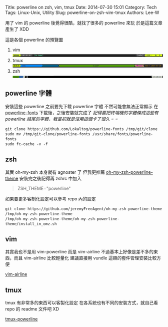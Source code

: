 Title: powerline on zsh, vim, tmux
Date: 2014-07-30 15:01
Category: Tech
Tags: Linux-Unix, Utility
Slug: powerline-on-zsh-vim-tmux
Authors: Lee-W

用了 vim 的 powerline 後覺得很酷，就找了很多的 powerline 來玩
於是這篇文章產生了 XDD

<!--more-->

這是各個 powerline 的預覽圖

1. vim  
  ![1_vim](/images/posts-image/2014-07-30-powerline-on-zsh-vim-tmux/VTM4866.png)
2. tmux  
  ![2_tmux](/images/posts-image/2014-07-30-powerline-on-zsh-vim-tmux/LLJ9xjk.png)
3. zsh  
  ![3_zsh](/images/posts-image/2014-07-30-powerline-on-zsh-vim-tmux/tOvzhK3.png)

## powerline 字體

安裝這些 powerline 之前要先下載 powerline 字體
不然可能會無法正常顯示
在 [powerline-fonts](https://github.com/Lokaltog/powerline-fonts) 下載後，之後安裝就完成了
*記得要把終端機的字體條成這些有 powerline 結尾的字體，我當初就是沒用這個卡了很久 = =*

```shell
git clone https://github.com/Lokaltog/powerline-fonts /tmp/git/clone
sudo mv /tmp/git-clone/powerline-fonts /usr/share/fonts/powerline-fonts
sudo fc-cache -v -f
```

## zsh

其實 oh-my-zsh 本身就有 agnoster 了
但我更推薦 [oh-my-zsh-powerline-theme](https://github.com/jeremyFreeAgent/oh-my-zsh-powerline-theme)
安裝完之後記得再 zshrc 中加入
> ZSH_THEME="powerline"

如果要更多客制化設定可以參考 repo 內的設定

```shell
git clone https://github.com/jeremyFreeAgent/oh-my-zsh-powerline-theme /tmp/oh-my-zsh-powerline-theme
/tmp/oh-my-zsh-powerline-theme/oh-my-zsh-powerline-theme/install_in_omz.sh
```

## vim

其實我也不是用 vim-powerline
而是 vim-airline
不過基本上好像是差不多的東西，而且 vim-airline 比較輕量化
建議直接用 vundle 這類的套件管理安裝比較方便

[vim-airline](https://github.com/bling/vim-airline)

## tmux

tmux 有非常多的東西可以客製化設定
在各系統也有不同的安裝方式，就自己看 repo 的 readme 文件吧 XD

[tmux-powerline](https://github.com/erikw/tmux-powerline)
